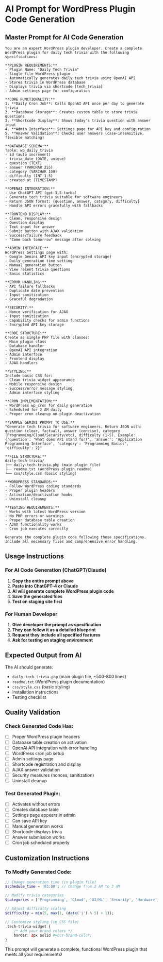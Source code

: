 # AI Prompt for WordPress Plugin Code Generation

## Master Prompt for AI Code Generation

```
You are an expert WordPress plugin developer. Create a complete WordPress plugin for daily tech trivia with the following specifications:

**PLUGIN REQUIREMENTS:**
- Plugin Name: "Daily Tech Trivia"
- Single file WordPress plugin
- Automatically generates daily tech trivia using OpenAI API
- Stores trivia in WordPress database
- Displays trivia via shortcode [tech_trivia]
- Admin settings page for configuration

**CORE FUNCTIONALITY:**
1. **Daily Cron Job**: Calls OpenAI API once per day to generate trivia
2. **Database Storage**: Creates custom table to store trivia questions
3. **Shortcode Display**: Shows today's trivia question with answer input
4. **Admin Interface**: Settings page for API key and configuration
5. **Answer Validation**: Checks user answers (case-insensitive, flexible matching)

**DATABASE SCHEMA:**
Table: wp_daily_trivia
- id (auto increment)
- trivia_date (DATE, unique)
- question (TEXT)
- answer (VARCHAR 255)
- category (VARCHAR 100)
- difficulty (INT 1-5)
- created_at (TIMESTAMP)

**OPENAI INTEGRATION:**
- Use ChatGPT API (gpt-3.5-turbo)
- Generate tech trivia suitable for software engineers
- Return JSON format: {question, answer, category, difficulty}
- Handle API errors gracefully with fallbacks

**FRONTEND DISPLAY:**
- Clean, responsive design
- Question display
- Text input for answer
- Submit button with AJAX validation
- Success/failure feedback
- "Come back tomorrow" message after solving

**ADMIN INTERFACE:**
WordPress Settings page with:
- Google Gemini API key input (encrypted storage)
- Daily generation time setting
- Manual generation button
- View recent trivia questions
- Basic statistics

**ERROR HANDLING:**
- API failure fallbacks
- Duplicate date prevention
- Input sanitization
- Graceful degradation

**SECURITY:**
- Nonce verification for AJAX
- Input sanitization
- Capability checks for admin functions
- Encrypted API key storage

**CODE STRUCTURE:**
Create as single PHP file with classes:
- Main plugin class
- Database handler
- OpenAI API integration
- Admin interface
- Frontend display
- AJAX handlers

**STYLING:**
Include basic CSS for:
- Clean trivia widget appearance
- Mobile responsive design
- Success/error message styling
- Admin interface styling

**CRON IMPLEMENTATION:**
- WordPress wp_cron for daily generation
- Scheduled for 2 AM daily
- Proper cron cleanup on plugin deactivation

**SAMPLE GEMINI PROMPT TO USE:**
"Generate tech trivia for software engineers. Return JSON with: question (clear, factual), answer (concise), category (Programming/Cloud/Security/etc), difficulty (1-5). Example: {'question': 'What does API stand for?', 'answer': 'Application Programming Interface', 'category': 'Programming Basics', 'difficulty': 2}"

**FILE STRUCTURE:**
daily-tech-trivia/
├── daily-tech-trivia.php (main plugin file)
├── readme.txt (WordPress plugin readme)
└── css/style.css (basic styling)

**WORDPRESS STANDARDS:**
- Follow WordPress coding standards
- Proper plugin headers
- Activation/deactivation hooks
- Uninstall cleanup

**TESTING REQUIREMENTS:**
- Works with latest WordPress version
- No PHP errors or warnings
- Proper database table creation
- AJAX functionality works
- Cron job executes correctly

Generate the complete plugin code following these specifications. Include all necessary files and comprehensive error handling.
```

## Usage Instructions

### For AI Code Generation (ChatGPT/Claude)
1. **Copy the entire prompt above**
2. **Paste into ChatGPT-4 or Claude**
3. **AI will generate complete WordPress plugin code**
4. **Save the generated files**
5. **Test on staging site first**

### For Human Developer
1. **Give developer the prompt as specification**
2. **They can follow it as a detailed blueprint**
3. **Request they include all specified features**
4. **Ask for testing on staging environment**

## Expected Output from AI

The AI should generate:
- `daily-tech-trivia.php` (main plugin file, ~500-800 lines)
- `readme.txt` (WordPress plugin documentation)
- `css/style.css` (basic styling)
- Installation instructions
- Testing checklist

## Quality Validation

### Check Generated Code Has:
- [ ] Proper WordPress plugin headers
- [ ] Database table creation on activation
- [ ] OpenAI API integration with error handling
- [ ] WordPress cron job setup
- [ ] Admin settings page
- [ ] Shortcode registration and display
- [ ] AJAX answer validation
- [ ] Security measures (nonces, sanitization)
- [ ] Uninstall cleanup

### Test Generated Plugin:
- [ ] Activates without errors
- [ ] Creates database table
- [ ] Settings page appears in admin
- [ ] Can save API key
- [ ] Manual generation works
- [ ] Shortcode displays trivia
- [ ] Answer submission works
- [ ] Cron job scheduled properly

## Customization Instructions

### To Modify Generated Code:
```php
// Change generation time (in plugin file)
$schedule_time = '03:00'; // Change from 2 AM to 3 AM

// Modify trivia categories
$categories = ['Programming', 'Cloud', 'AI/ML', 'Security', 'Hardware'];

// Adjust difficulty scaling
$difficulty = min(5, max(1, (date('j') % 5) + 1));

// Customize styling (in CSS file)
.tech-trivia-widget { 
    /* Add your brand colors */
    border: 2px solid #your-brand-color;
}
```

This prompt will generate a complete, functional WordPress plugin that meets all your requirements!